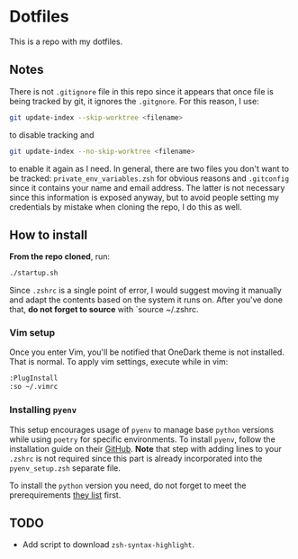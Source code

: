 # Dotfiles

This is a repo with my dotfiles.

## Notes

There is not `.gitignore` file in this repo since it appears that once file is being tracked by git, it ignores the `.gitgnore`. For this reason, I use:

```sh
git update-index --skip-worktree <filename>
```

to disable tracking and 

```sh
git update-index --no-skip-worktree <filename>
```

to enable it again as I need. In general, there are two files you don't want to be tracked: `private_env_variables.zsh` for obvious reasons and `.gitconfig` since it contains your name and email address. The latter is not necessary since this information is exposed anyway, but to avoid people setting my credentials by mistake when cloning the repo, I do this as well.

## How to install

**From the repo cloned**, run:

```sh
./startup.sh
```

Since `.zshrc` is a single point of error, I would suggest moving it manually and adapt the contents based on the system it runs on. After you've done that, **do not forget to source** with `source ~/.zshrc. 

### Vim setup

Once you enter Vim, you'll be notified that OneDark theme is not installed. That is normal. To apply vim settings, execute while in vim:

```sh
:PlugInstall
:so ~/.vimrc
```

### Installing `pyenv`

This setup encourages usage of `pyenv` to manage base `python` versions while using `poetry` for specific environments. To install `pyenv`, follow the installation guide on their [GitHub](https://github.com/pyenv/pyenv). **Note** that step with adding lines to your `.zshrc` is not required since this part is already incorporated into the `pyenv_setup.zsh` separate file.

To install the `python` version you need, do not forget to meet the prerequirements [they list](https://github.com/pyenv/pyenv?tab=readme-ov-file#d-install-python-build-dependencies) first.  

## TODO

- Add script to download `zsh-syntax-highlight`.
